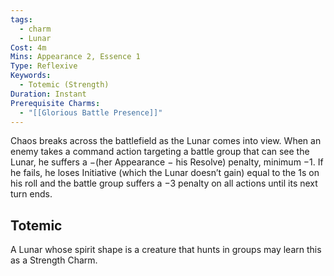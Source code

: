 ```yaml
---
tags:
  - charm
  - Lunar
Cost: 4m
Mins: Appearance 2, Essence 1
Type: Reflexive
Keywords:
  - Totemic (Strength)
Duration: Instant
Prerequisite Charms:
  - "[[Glorious Battle Presence]]"
---
```

Chaos breaks across the battlefield as the Lunar comes into view. When an enemy takes a command action targeting a battle group that can see the Lunar, he suffers a −(her Appearance − his Resolve) penalty, minimum −1. If he fails, he loses Initiative (which the Lunar doesn’t gain) equal to the 1s on his roll and the battle group suffers a −3 penalty on all actions until its next turn ends. 
## Totemic 

A Lunar whose spirit shape is a creature that hunts in groups may learn this as a Strength Charm.